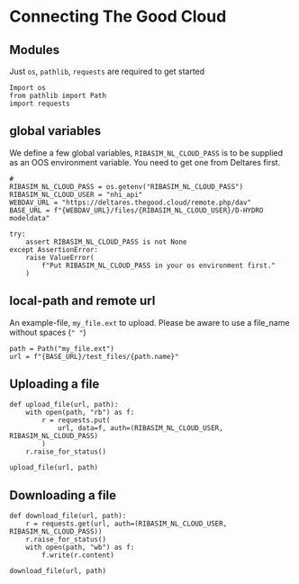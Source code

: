 # Connecting The Good Cloud

## Modules
Just `os`, `pathlib`, `requests` are required to get started
```
Import os
from pathlib import Path
import requests
```

## global variables
We define a few global variables, `RIBASIM_NL_CLOUD_PASS` is to be supplied as an OOS environment variable.
You need to get one from Deltares first.

```
#
RIBASIM_NL_CLOUD_PASS = os.getenv("RIBASIM_NL_CLOUD_PASS")
RIBASIM_NL_CLOUD_USER = "nhi_api"
WEBDAV_URL = "https://deltares.thegood.cloud/remote.php/dav"
BASE_URL = f"{WEBDAV_URL}/files/{RIBASIM_NL_CLOUD_USER}/D-HYDRO modeldata"

try:
    assert RIBASIM_NL_CLOUD_PASS is not None
except AssertionError:
    raise ValueError(
        f"Put RIBASIM_NL_CLOUD_PASS in your os environment first."
    )
```

## local-path and remote url
An example-file, `my_file.ext` to upload. Please be aware to use a file_name without spaces (`" "`)
```
path = Path("my_file.ext")
url = f"{BASE_URL}/test_files/{path.name}"
```

## Uploading a file


```
def upload_file(url, path):
    with open(path, "rb") as f:
        r = requests.put(
            url, data=f, auth=(RIBASIM_NL_CLOUD_USER, RIBASIM_NL_CLOUD_PASS)
        )
    r.raise_for_status()

upload_file(url, path)
```

## Downloading a file

```
def download_file(url, path):
    r = requests.get(url, auth=(RIBASIM_NL_CLOUD_USER, RIBASIM_NL_CLOUD_PASS))
    r.raise_for_status()
    with open(path, "wb") as f:
        f.write(r.content)

download_file(url, path)
```
